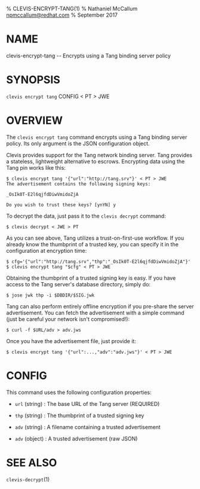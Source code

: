 % CLEVIS-ENCRYPT-TANG(1)
% Nathaniel McCallum <npmccallum@redhat.com>
% September 2017

# NAME

clevis-encrypt-tang -- Encrypts using a Tang binding server policy

# SYNOPSIS

`clevis encrypt tang` CONFIG < PT > JWE

# OVERVIEW

The `clevis encrypt tang` command encrypts using a Tang binding server policy.
Its only argument is the JSON configuration object.

Clevis provides support for the Tang network binding server. Tang provides
a stateless, lightweight alternative to escrows. Encrypting data using the
Tang pin works like this:

    $ clevis encrypt tang '{"url":"http://tang.srv"}' < PT > JWE
    The advertisement contains the following signing keys:

    _OsIk0T-E2l6qjfdDiwVmidoZjA

    Do you wish to trust these keys? [ynYN] y

To decrypt the data, just pass it to the `clevis decrypt` command:

    $ clevis decrypt < JWE > PT

As you can see above, Tang utilizes a trust-on-first-use workflow. If you
already know the thumbprint of a trusted key, you can specify it in the
configuration at encryption time:

    $ cfg='{"url":"http://tang.srv","thp":"_OsIk0T-E2l6qjfdDiwVmidoZjA"}'
    $ clevis encrypt tang "$cfg" < PT > JWE

Obtaining the thumbprint of a trusted signing key is easy. If you
have access to the Tang server's database directory, simply do:

    $ jose jwk thp -i $DBDIR/$SIG.jwk 

Tang can also perform entirely offline encryption if you pre-share the server
advertisement. You can fetch the advertisement with a simple command (just be
careful your network isn't compromised!):

    $ curl -f $URL/adv > adv.jws

Once you have the advertisement file, just provide it:

    $ clevis encrypt tang '{"url":...,"adv":"adv.jws"}' < PT > JWE

# CONFIG

This command uses the following configuration properties:

* `url` (string) :
  The base URL of the Tang server (REQUIRED)

* `thp` (string) :
  The thumbprint of a trusted signing key

* `adv` (string) :
  A filename containing a trusted advertisement

* `adv` (object) :
  A trusted advertisement (raw JSON)

# SEE ALSO

`clevis-decrypt`(1)
